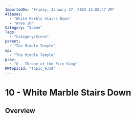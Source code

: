 ```yaml
---
ImportedOn: "Friday, January 27, 2023 12:02:47 AM"
Aliases:
  - "White Marble Stairs Down"
  - "Area 10"
Category: "Scene"
Tags:
  - "Category/Scene"
parent:
  - "The Middle Temple"
up:
  - "The Middle Temple"
prev:
  - "8 - Throne of the Fire King"
RWtopicId: "Topic_9318"
---
```

# 10 - White Marble Stairs Down
## Overview
